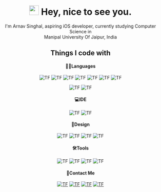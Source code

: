 <h1 align='center'><img src="https://emojis.slackmojis.com/emojis/images/1531849430/4246/blob-sunglasses.gif?1531849430" width="30"/> Hey, nice to see you.</h1>

<p align='center'> I'm Arnav Singhal, aspiring iOS developer, currently studying Computer Science in <br> Manipal University Of Jaipur, India </p>

<h2 align='center'> Things I code with </h2>

<h4 align='center'><strong>👨‍💻Languages</strong></h4>
<p align='center'>
<img alt="TF" src="https://img.shields.io/badge/Swift-E34F26?style=for-the-badge&logo=Swift&logoColor=white"/>
<img alt="TF" src="https://img.shields.io/badge/Python-3671A0?style=for-the-badge&logo=python&logoColor=white"/> 
<img alt="TF" src="https://img.shields.io/badge/C%2B%2B-00599C?style=for-the-badge&logo=c%2B%2B&logoColor=white"/>
<img alt="TF" src="https://img.shields.io/badge/Node.js-43853D?style=for-the-badge&logo=node.js&logoColor=white">
<img alt="TF" src="https://img.shields.io/badge/JavaScript-F7DF1E?style=for-the-badge&logo=javascript&logoColor=black">
<img alt="TF" src="https://img.shields.io/badge/HTML5-E96328?style=for-the-badge&logo=html5&logoColor=white"/>
<img alt="TF" src="https://img.shields.io/badge/CSS3-264BDC?style=for-the-badge&logo=css3&logoColor=white"/>
</p>
<p align='center'>
<img alt="TF" src="https://img.shields.io/badge/MYSQL-F6A018?style=for-the-badge&logo=mysql&logoColor=white"/>
<img alt="TF" src="https://img.shields.io/badge/MongoDB-4EA94B?style=for-the-badge&logo=mongodb&logoColor=white">
</p>

<h4 align='center'><strong>💻IDE</strong></h4>
<p align='center'>
<img alt="TF" src="https://img.shields.io/badge/Xcode-007ACC?style=for-the-badge&logo=Xcode&logoColor=white"/> 
<img alt="TF" src="https://img.shields.io/badge/Visual_Studio_Code-1F9CF0?style=for-the-badge&logo=visual%20studio%20code&logoColor=white"/> 
</p>

<h4 align='center'><strong>🎨Design</strong></h4>
<p align='center'>
<img alt="TF" src="https://img.shields.io/badge/Figma-F24E1E?style=for-the-badge&logo=figma&logoColor=white"/> 
<img alt="TF" src="https://img.shields.io/badge/Pixelmator%20Pro-FA9B11?style=for-the-badge"/>
<img alt="TF" src="https://img.shields.io/badge/Final%20Cut%20Pro-EBE53A?style=for-the-badge"/> 
<img alt="TF" src="https://img.shields.io/badge/Adobe%20after%20affects-CF96FD?style=for-the-badge&logo=Adobe%20after%20effects&logoColor=393665"/> 
</p>

<h4 align='center'><strong>🛠Tools</strong></h4>
<p  align='center'>
<img alt="TF" src="https://img.shields.io/badge/macos-000000?style=for-the-badge&logo=macos&logoColor=white"/> 
<img alt="TF" src="https://img.shields.io/badge/iOS-000000?style=for-the-badge&logo=ios&logoColor=white"/>
<img alt="TF" src="https://img.shields.io/badge/postman-FF6C37?style=for-the-badge&logo=postman&logoColor=white"/> 
<img alt="TF" src="https://img.shields.io/badge/github-000000?style=for-the-badge&logo=github&logoColor=white"/> 
</p>

<h4 align='center'><strong>🤙Contact Me</strong></h4>
<p align='center'>
<a href="https://twitter.com/Arnav_arw">
    <img alt="TF" src="https://img.shields.io/badge/Twitter-1DA1F2?style=for-the-badge&logo=twitter&logoColor=white"/></a>
<a href="https://www.instagram.com/arnav.arw/">
    <img alt="TF" src="https://img.shields.io/badge/instagram-E4405F?style=for-the-badge&logo=instagram&logoColor=white"/></a> 
<a href="https://www.linkedin.com/in/arnav-singhal-64576b226/">
    <img alt="TF" src="https://img.shields.io/badge/LinkedIn-0077B5?style=for-the-badge&logo=linkedin&logoColor=white"/></a>
<a href="https://linktr.ee/Arnav.arw">
    <img alt="TF" src="https://img.shields.io/badge/linktree-39E09B?style=for-the-badge&logo=linktree&logoColor=white"/></a>
</p>
